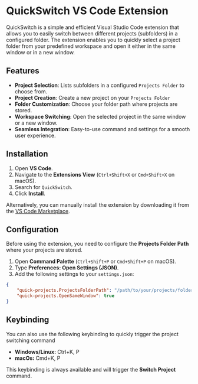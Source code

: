 # QuickSwitch VS Code Extension

QuickSwitch is a simple and efficient Visual Studio Code extension that allows you to easily switch between different projects (subfolders) in a configured folder. The extension enables you to quickly select a project folder from your predefined workspace and open it either in the same window or in a new window.

## Features

- **Project Selection**: Lists subfolders in a configured `Projects Folder` to choose from.
- **Project Creation**: Create a new project on your `Projects Folder`
- **Folder Customization**: Choose your folder path where projects are stored.
- **Workspace Switching**: Open the selected project in the same window or a new window.
- **Seamless Integration**: Easy-to-use command and settings for a smooth user experience.

## Installation

1. Open **VS Code**.
2. Navigate to the **Extensions View** (`Ctrl+Shift+X` or `Cmd+Shift+X` on macOS).
3. Search for `QuickSwitch`.
4. Click **Install**.

Alternatively, you can manually install the extension by downloading it from the [VS Code Marketplace](https://marketplace.visualstudio.com/).

## Configuration

Before using the extension, you need to configure the **Projects Folder Path** where your projects are stored.

1. Open **Command Palette** (`Ctrl+Shift+P` or `Cmd+Shift+P` on macOS).
2. Type **Preferences: Open Settings (JSON)**.
3. Add the following settings to your `settings.json`:

```json
{
    "quick-projects.ProjectsFolderPath": "/path/to/your/projects/folder",
    "quick-projects.OpenSameWindow": true
}
```

## Keybinding

You can also use the following keybinding to quickly trigger the project switching command

- **Windows/Linux:** Ctrl+K, P
- **macOs:** Cmd+K, P

This keybinding is always available and will trigger the **Switch Project** command.